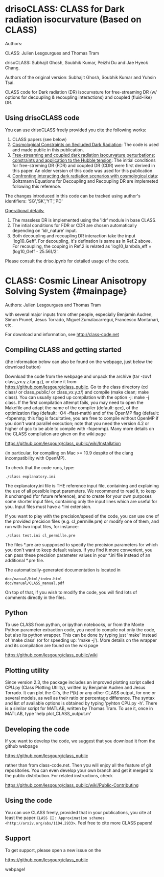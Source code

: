 drisoCLASS: CLASS for Dark radiation isocurvature (Based on CLASS)
==================================================================

Authors:

CLASS: Julien Lesgourgues and Thomas Tram

drisoCLASS: Subhajit Ghosh, Soubhik Kumar, Peizhi Du and Jae Hyeok Chang.

Authors of the original version: Subhajit Ghosh, Soubhik Kumar and Yuhsin Tsai.

CLASS code for Dark radiation (DR) isocurvature for free-streaming DR (w/ options for decoupling & recoupling interactions) and coupled (fluid-like) DR.

Using drisoCLASS code
---------------------
You can use drisoCLASS freely provided you cite the following works:

1. CLASS papers (see below)
2. [Cosmological Constraints on Secluded Dark Radiation](): The code is used and made public in this publication.
3. [Free-streaming and coupled dark radiation isocurvature perturbations: constraints and application to the Hubble tension](https://arxiv.org/abs/2107.09076): The initial conditions for free-streming DR (FDR) and coupled DR (CDR) were first derived in this paper. An older version of this code was used for this publication.
4. [Confronting interacting dark radiation scenarios with cosmological data](https://arxiv.org/abs/2212.13264): Boltzmann Equations for Decoupling and Recoupling DR are implemeted following this reference. 

The changes introduced in this code can be tracked using author's identifiers: 'SG','SK','YT','PD'

<ins>Operational details:</ins>

1. The massless DR is implemented using the 'idr' module in base CLASS.
2. The intial conditions for FDR or CDR are chosen automatically depending on 'idr_nature' input.
3. Both decoupling and recoupling DR interaction take the input 'log10_Geff'. For decoupling, it's defination is same as in Ref.2 above. For recoupling, the couping in Ref.2 is related as 'log10_lambda_eff = (log10_Geff - 25.56)/2'.   

Please consult the driso.ipynb for detailed usage of the code.

CLASS: Cosmic Linear Anisotropy Solving System  {#mainpage}
==============================================

Authors: Julien Lesgourgues and Thomas Tram

with several major inputs from other people, especially Benjamin
Audren, Simon Prunet, Jesus Torrado, Miguel Zumalacarregui, Francesco
Montanari, etc.

For download and information, see http://class-code.net


Compiling CLASS and getting started
-----------------------------------

(the information below can also be found on the webpage, just below
the download button)

Download the code from the webpage and unpack the archive (tar -zxvf
class_vx.y.z.tar.gz), or clone it from
https://github.com/lesgourg/class_public. Go to the class directory
(cd class/ or class_public/ or class_vx.y.z/) and compile (make clean;
make class). You can usually speed up compilation with the option -j:
make -j class. If the first compilation attempt fails, you may need to
open the Makefile and adapt the name of the compiler (default: gcc),
of the optimization flag (default: -O4 -ffast-math) and of the OpenMP
flag (default: -fopenmp; this flag is facultative, you are free to
compile without OpenMP if you don't want parallel execution; note that
you need the version 4.2 or higher of gcc to be able to compile with
-fopenmp). Many more details on the CLASS compilation are given on the
wiki page

https://github.com/lesgourg/class_public/wiki/Installation

(in particular, for compiling on Mac >= 10.9 despite of the clang
incompatibility with OpenMP).

To check that the code runs, type:

    ./class explanatory.ini

The explanatory.ini file is THE reference input file, containing and
explaining the use of all possible input parameters. We recommend to
read it, to keep it unchanged (for future reference), and to create
for your own purposes some shorter input files, containing only the
input lines which are useful for you. Input files must have a *.ini
extension.

If you want to play with the precision/speed of the code, you can use
one of the provided precision files (e.g. cl_permille.pre) or modify
one of them, and run with two input files, for instance:

    ./class test.ini cl_permille.pre

The files *.pre are suppposed to specify the precision parameters for
which you don't want to keep default values. If you find it more
convenient, you can pass these precision parameter values in your *.ini
file instead of an additional *.pre file.

The automatically-generated documentation is located in

    doc/manual/html/index.html
    doc/manual/CLASS_manual.pdf

On top of that, if you wish to modify the code, you will find lots of
comments directly in the files.

Python
------

To use CLASS from python, or ipython notebooks, or from the Monte
Python parameter extraction code, you need to compile not only the
code, but also its python wrapper. This can be done by typing just
'make' instead of 'make class' (or for speeding up: 'make -j'). More
details on the wrapper and its compilation are found on the wiki page

https://github.com/lesgourg/class_public/wiki

Plotting utility
----------------

Since version 2.3, the package includes an improved plotting script
called CPU.py (Class Plotting Utility), written by Benjamin Audren and
Jesus Torrado. It can plot the Cl's, the P(k) or any other CLASS
output, for one or several models, as well as their ratio or percentage
difference. The syntax and list of available options is obtained by
typing 'pyhton CPU.py -h'. There is a similar script for MATLAB,
written by Thomas Tram. To use it, once in MATLAB, type 'help
plot_CLASS_output.m'

Developing the code
--------------------

If you want to develop the code, we suggest that you download it from
the github webpage

https://github.com/lesgourg/class_public

rather than from class-code.net. Then you will enjoy all the feature
of git repositories. You can even develop your own branch and get it
merged to the public distribution. For related instructions, check

https://github.com/lesgourg/class_public/wiki/Public-Contributing

Using the code
--------------

You can use CLASS freely, provided that in your publications, you cite
at least the paper `CLASS II: Approximation schemes <http://arxiv.org/abs/1104.2933>`. Feel free to cite more CLASS papers!

Support
-------

To get support, please open a new issue on the

https://github.com/lesgourg/class_public

webpage!
